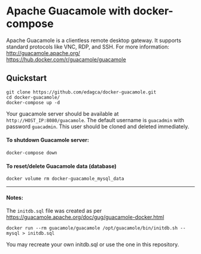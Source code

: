 # Apache Guacamole with docker-compose
Apache Guacamole is a clientless remote desktop gateway. It supports standard protocols like VNC, RDP, and SSH. For more information: 
http://guacamole.apache.org/
https://hub.docker.com/r/guacamole/guacamole

## Quickstart
```
git clone https://github.com/edagca/docker-guacamole.git
cd docker-guacamole/
docker-compose up -d
```
Your guacamole server should be available at `http://HOST_IP:8080/guacamole`. The default username is `guacadmin` with password `guacadmin`. This user should be cloned and deleted immediately.

#### To shutdown Guacamole server:
```
docker-compose down
```
#### To reset/delete Guacamole data (database)
```
docker volume rm docker-guacamole_mysql_data
```
---
#### Notes:
The `initdb.sql` file was created as per https://guacamole.apache.org/doc/gug/guacamole-docker.html 
```
docker run --rm guacamole/guacamole /opt/guacamole/bin/initdb.sh --mysql > initdb.sql
```
You may recreate your own initdb.sql or use the one in this repository.
